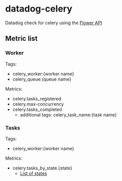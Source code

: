 # datadog-celery
Datadog check for celery using the [Flower API](http://flower.readthedocs.org/en/latest/api.html)

## Metric list

### Worker
Tags:

- celery_worker:{worker name}
- celery_queue:{queue name}

Metrics:

- celery.tasks_registered
- celery.max-concurrency
- celery.tasks_completed
    - additional tags: celery_task_name:{task name}
  
### Tasks
Tags:

- celery_worker:{worker name}

Metrics:

- celery.tasks_by_state.{state} 
    - [List of states](http://docs.celeryproject.org/en/latest/userguide/tasks.html#built-in-states)
